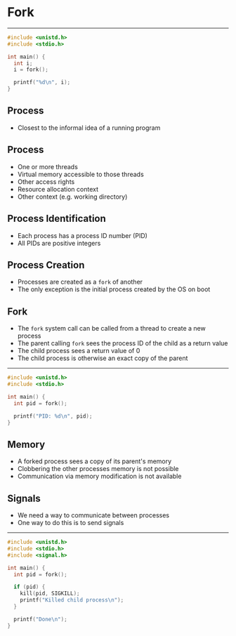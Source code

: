 Fork
======

---

```c
#include <unistd.h>
#include <stdio.h>

int main() {
  int i;
  i = fork();

  printf("%d\n", i);
}
```

Process
-------

- Closest to the informal idea of a running program

Process
-------

- One or more threads
- Virtual memory accessible to those threads
- Other access rights
- Resource allocation context
- Other context (e.g. working directory)

Process Identification
----------------------

- Each process has a process ID number (PID)
- All PIDs are positive integers

Process Creation
----------------

- Processes are created as a `fork` of another
- The only exception is the initial process created by the OS on boot

Fork
----

- The `fork` system call can be called from a thread to create a new process
- The parent calling `fork` sees the process ID of the child as a return value
- The child process sees a return value of 0
- The child process is otherwise an exact copy of the parent

---

```c
#include <unistd.h>
#include <stdio.h>

int main() {
  int pid = fork();

  printf("PID: %d\n", pid);
}
```

Memory
------

- A forked process sees a copy of its parent's memory
- Clobbering the other processes memory is not possible
- Communication via memory modification is not available

Signals
-------

- We need a way to communicate between processes
- One way to do this is to send signals

---

```c
#include <unistd.h>
#include <stdio.h>
#include <signal.h>

int main() {
  int pid = fork();

  if (pid) {
    kill(pid, SIGKILL);
    printf("Killed child process\n");
  }

  printf("Done\n");
}
```
